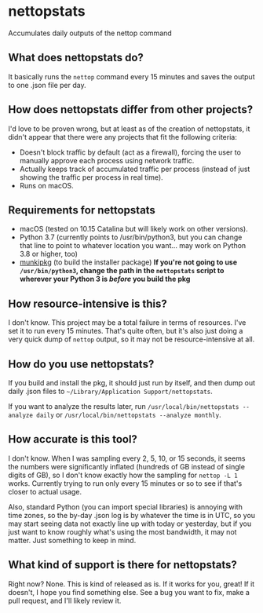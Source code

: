 # nettopstats
Accumulates daily outputs of the nettop command

## What does nettopstats do?
It basically runs the `nettop` command every 15 minutes and saves the output to one .json file per day.

## How does nettopstats differ from other projects?
I'd love to be proven wrong, but at least as of the creation of nettopstats, it didn't appear that there were any projects that fit the following criteria:
- Doesn't block traffic by default (act as a firewall), forcing the user to manually approve each process using network traffic.
- Actually keeps track of accumulated traffic per process (instead of just showing the traffic per process in real time).
- Runs on macOS.

## Requirements for nettopstats
- macOS (tested on 10.15 Catalina but will likely work on other versions).
- Python 3.7 (currently points to /usr/bin/python3, but you can change that line to point to whatever location you want... may work on Python 3.8 or higher, too)
- [munkipkg](https://github.com/munki/munki-pkg) (to build the installer package) **If you're not going to use `/usr/bin/python3`, change the path in the `nettopstats` script to wherever your Python 3 is _before_ you build the pkg**

## How resource-intensive is this?
I don't know. This project may be a total failure in terms of resources. I've set it to run every 15 minutes. That's quite often, but it's also just doing a very quick dump of `nettop` output, so it may not be resource-intensive at all.

## How do you use nettopstats?
If you build and install the pkg, it should just run by itself, and then dump out daily .json files to `~/Library/Application Support/nettopstats`.

If you want to analyze the results later, run `/usr/local/bin/nettopstats --analyze daily` or `/usr/local/bin/nettopstats --analyze monthly`.

## How accurate is this tool?
I don't know. When I was sampling every 2, 5, 10, or 15 seconds, it seems the numbers were significantly inflated (hundreds of GB instead of single digits of GB), so I don't know exactly how the sampling for `nettop -L 1` works. Currently trying to run only every 15 minutes or so to see if that's closer to actual usage.

Also, standard Python (you can import special libraries) is annoying with time zones, so the by-day .json log is by whatever the time is in UTC, so you may start seeing data not exactly line up with today or yesterday, but if you just want to know roughly what's using the most bandwidth, it may not matter. Just something to keep in mind.

## What kind of support is there for nettopstats?
Right now? None. This is kind of released as is. If it works for you, great! If it doesn't, I hope you find something else. See a bug you want to fix, make a pull request, and I'll likely review it.
